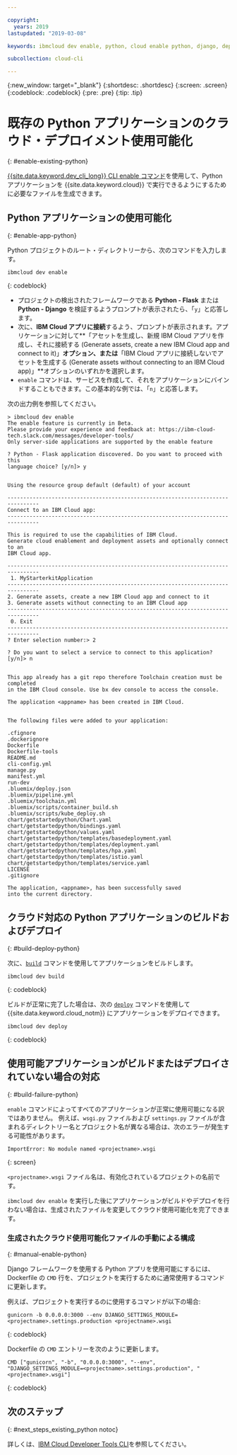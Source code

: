 ```yaml
---

copyright:
  years: 2019
lastupdated: "2019-03-08"

keywords: ibmcloud dev enable, python, cloud enable python, django, deploy python, build python, python debug, python troubleshoot, python cloud help

subcollection: cloud-cli

---
```


{:new_window: target="_blank"}
{:shortdesc: .shortdesc}
{:screen: .screen}
{:codeblock: .codeblock}
{:pre: .pre}
{:tip: .tip}

# 既存の Python アプリケーションのクラウド・デプロイメント使用可能化
{: #enable-existing-python}

[{{site.data.keyword.dev_cli_long}} CLI enable コマンド](/docs/cli/idt?topic=cloud-cli-idt-cli#enable)を使用して、Python アプリケーションを {{site.data.keyword.cloud}} で実行できるようにするために必要なファイルを生成できます。

## Python アプリケーションの使用可能化
{: #enable-app-python}

Python プロジェクトのルート・ディレクトリーから、次のコマンドを入力します。
```
ibmcloud dev enable
```
{: codeblock}

* プロジェクトの検出されたフレームワークである **Python - Flask** または **Python - Django** を検証するようプロンプトが表示されたら、「`y`」と応答します。 
* 次に、**IBM Cloud アプリに接続**するよう、プロンプトが表示されます。アプリケーションに対して**「アセットを生成し、新規 IBM Cloud アプリを作成し、それに接続する (Generate assets, create a new IBM Cloud app and connect to it)」**オプション、または**「IBM Cloud アプリに接続しないでアセットを生成する (Generate assets without connecting to an IBM Cloud app)」**オプションのいずれかを選択します。
* `enable` コマンドは、サービスを作成して、それをアプリケーションにバインドすることもできます。この基本的な例では、「`n`」と応答します。

次の出力例を参照してください。
```
> ibmcloud dev enable
The enable feature is currently in Beta.
Please provide your experience and feedback at: https://ibm-cloud-tech.slack.com/messages/developer-tools/
Only server-side applications are supported by the enable feature

? Python - Flask application discovered. Do you want to proceed with this
language choice? [y/n]> y


Using the resource group default (default) of your account

--------------------------------------------------------------------------------
Connect to an IBM Cloud app:
--------------------------------------------------------------------------------

This is required to use the capabilities of IBM Cloud.
Generate cloud enablement and deployment assets and optionally connect to an
IBM Cloud app.

--------------------------------------------------------------------------------
 1. MyStarterkitApplication
--------------------------------------------------------------------------------
2. Generate assets, create a new IBM Cloud app and connect to it
3. Generate assets without connecting to an IBM Cloud app
--------------------------------------------------------------------------------
 0. Exit
--------------------------------------------------------------------------------
? Enter selection number:> 2

? Do you want to select a service to connect to this application? [y/n]> n


This app already has a git repo therefore Toolchain creation must be completed
in the IBM Cloud console. Use bx dev console to access the console.

The application <appname> has been created in IBM Cloud.


The following files were added to your application:

.cfignore
.dockerignore
Dockerfile
Dockerfile-tools
README.md
cli-config.yml
manage.py
manifest.yml
run-dev
.bluemix/deploy.json
.bluemix/pipeline.yml
.bluemix/toolchain.yml
.bluemix/scripts/container_build.sh
.bluemix/scripts/kube_deploy.sh
chart/getstartedpython/Chart.yaml
chart/getstartedpython/bindings.yaml
chart/getstartedpython/values.yaml
chart/getstartedpython/templates/basedeployment.yaml
chart/getstartedpython/templates/deployment.yaml
chart/getstartedpython/templates/hpa.yaml
chart/getstartedpython/templates/istio.yaml
chart/getstartedpython/templates/service.yaml
LICENSE
.gitignore

The application, <appname>, has been successfully saved
into the current directory.
```

## クラウド対応の Python アプリケーションのビルドおよびデプロイ
{: #build-deploy-python}

次に、[`build`](/docs/cli/idt?topic=cloud-cli-idt-cli#build) コマンドを使用してアプリケーションをビルドします。
```
ibmcloud dev build
```
{: codeblock}

ビルドが正常に完了した場合は、次の [`deploy`](/docs/cli/idt?topic=cloud-cli-idt-cli#deploy) コマンドを使用して {{site.data.keyword.cloud_notm}} にアプリケーションをデプロイできます。
```
ibmcloud dev deploy
```
{: codeblock}

## 使用可能アプリケーションがビルドまたはデプロイされていない場合の対応
{: #build-failure-python}

`enable` コマンドによってすべてのアプリケーションが正常に使用可能になる訳ではありません。 例えば、`wsgi.py` ファイルおよび `settings.py` ファイルが含まれるディレクトリー名とプロジェクト名が異なる場合は、次のエラーが発生する可能性があります。
```
ImportError: No module named <projectname>.wsgi
```
{: screen}

`<projectname>.wsgi` ファイル名は、有効化されているプロジェクトの名前です。

`ibmcloud dev enable` を実行した後にアプリケーションがビルドやデプロイを行わない場合は、生成されたファイルを変更してクラウド使用可能化を完了できます。

### 生成されたクラウド使用可能化ファイルの手動による構成
{: #manual-enable-python}

Django フレームワークを使用する Python アプリを使用可能にするには、Dockerfile の `CMD` 行を、プロジェクトを実行するために通常使用するコマンドに更新します。

例えば、プロジェクトを実行するのに使用するコマンドが以下の場合:
```
gunicorn -b 0.0.0.0:3000 --env DJANGO_SETTINGS_MODULE=<projectname>.settings.production <projectname>.wsgi
```
{: codeblock}

Dockerfile の `CMD` エントリーを次のように更新します。
```
CMD ["gunicorn", "-b", "0.0.0.0:3000", "--env", "DJANGO_SETTINGS_MODULE=<projectname>.settings.production", "<projectname>.wsgi"]
```
{: codeblock}

## 次のステップ
{: #next_steps_existing_python notoc}

詳しくは、[IBM Cloud Developer Tools CLI](/docs/cli/idt?topic=cloud-cli-idt-cli#idt-cli)を参照してください。
